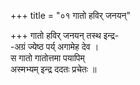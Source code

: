 +++
title = "०१ गातो हविर् जनयन्"

+++
गातो हविर् जनयन् तस्थ इन्द्र-  
-अग्रं ज्येष्ठ पर्य् अगामेह देव ।  
स गातो गातोत्तमा पयापिम्  
अस्मभ्यम् इन्द्र ददतः प्रचेतः ॥